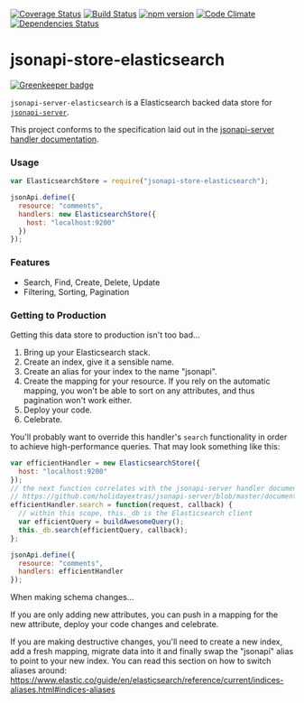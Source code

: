 [![Coverage Status](https://coveralls.io/repos/holidayextras/jsonapi-store-elasticsearch/badge.svg?branch=master&service=github)](https://coveralls.io/github/holidayextras/jsonapi-store-elasticsearch?branch=master)
[![Build Status](https://travis-ci.org/holidayextras/jsonapi-store-elasticsearch.svg?branch=master)](https://travis-ci.org/holidayextras/jsonapi-store-elasticsearch)
[![npm version](https://badge.fury.io/js/jsonapi-store-elasticsearch.svg)](http://badge.fury.io/js/jsonapi-store-elasticsearch)
[![Code Climate](https://codeclimate.com/github/holidayextras/jsonapi-store-elasticsearch/badges/gpa.svg)](https://codeclimate.com/github/holidayextras/jsonapi-store-elasticsearch)
[![Dependencies Status](https://david-dm.org/holidayextras/jsonapi-store-elasticsearch.svg)](https://david-dm.org/holidayextras/jsonapi-store-elasticsearch)


# jsonapi-store-elasticsearch

[![Greenkeeper badge](https://badges.greenkeeper.io/holidayextras/jsonapi-store-elasticsearch.svg)](https://greenkeeper.io/)

`jsonapi-server-elasticsearch` is a Elasticsearch backed data store for [`jsonapi-server`](https://github.com/holidayextras/jsonapi-server).

This project conforms to the specification laid out in the [jsonapi-server handler documentation](https://github.com/holidayextras/jsonapi-server/blob/master/documentation/handlers.md).

### Usage

```javascript
var ElasticsearchStore = require("jsonapi-store-elasticsearch");

jsonApi.define({
  resource: "comments",
  handlers: new ElasticsearchStore({
    host: "localhost:9200"
  })
});
```

### Features

 * Search, Find, Create, Delete, Update
 * Filtering, Sorting, Pagination

### Getting to Production

Getting this data store to production isn't too bad...

1. Bring up your Elasticsearch stack.
2. Create an index, give it a sensible name.
3. Create an alias for your index to the name "jsonapi".
4. Create the mapping for your resource. If you rely on the automatic mapping, you won't be able to sort on any attributes, and thus pagination won't work either.
5. Deploy your code.
6. Celebrate.

You'll probably want to override this handler's `search` functionality in order to achieve high-performance queries. That may look something like this:
```javascript
var efficientHandler = new ElasticsearchStore({
  host: "localhost:9200"
});
// the next function correlates with the jsonapi-server handler documentation:
// https://github.com/holidayextras/jsonapi-server/blob/master/documentation/handlers.md
efficientHandler.search = function(request, callback) {
  // within this scope, this._db is the Elasticsearch client
  var efficientQuery = buildAwesomeQuery();
  this._db.search(efficientQuery, callback);
};

jsonApi.define({
  resource: "comments",
  handlers: efficientHandler
});
```

When making schema changes...

If you are only adding new attributes, you can push in a mapping for the new attribute, deploy your code changes and celebrate.

If you are making destructive changes, you'll need to create a new index, add a fresh mapping, migrate data into it and finally swap the "jsonapi" alias to point to your new index. You can read this section on how to switch aliases around: https://www.elastic.co/guide/en/elasticsearch/reference/current/indices-aliases.html#indices-aliases

